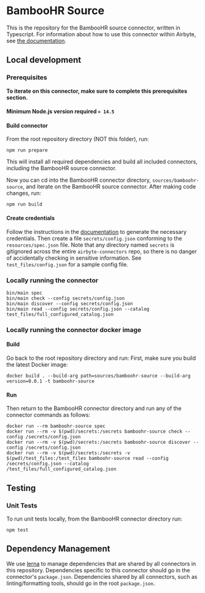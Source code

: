 # BambooHR Source

This is the repository for the BambooHR source connector, written in Typescript.
For information about how to use this connector within Airbyte, see [the
documentation](https://docs.airbyte.io/integrations/sources/bamboohr).

## Local development

### Prerequisites

**To iterate on this connector, make sure to complete this prerequisites
section.**

#### Minimum Node.js version required `= 14.5`

#### Build connector

From the root repository directory (NOT this folder), run:

```
npm run prepare
```

This will install all required dependencies and build all included connectors,
including the BambooHR source connector.

Now you can cd into the BambooHR connector directory, `sources/bamboohr-source`,
and iterate on the BambooHR source connector. After making code changes, run:

```
npm run build
```

#### Create credentials

Follow the instructions in the
[documentation](https://docs.airbyte.io/integrations/sources/bamboohr) to
generate the necessary credentials. Then create a file `secrets/config.json`
conforming to the `resources/spec.json` file. Note that any directory named
`secrets` is gitignored across the entire `airbyte-connectors` repo, so there is
no danger of accidentally checking in sensitive information. See
`test_files/config.json` for a sample config file.

### Locally running the connector

```
bin/main spec
bin/main check --config secrets/config.json
bin/main discover --config secrets/config.json
bin/main read --config secrets/config.json --catalog test_files/full_configured_catalog.json
```

### Locally running the connector docker image

#### Build

Go back to the root repository directory and run:
First, make sure you build the latest Docker image:

```
docker build . --build-arg path=sources/bamboohr-source --build-arg version=0.0.1 -t bamboohr-source
```

#### Run

Then return to the BambooHR connector directory and run any of the connector
commands as follows:

```
docker run --rm bamboohr-source spec
docker run --rm -v $(pwd)/secrets:/secrets bamboohr-source check --config /secrets/config.json
docker run --rm -v $(pwd)/secrets:/secrets bamboohr-source discover --config /secrets/config.json
docker run --rm -v $(pwd)/secrets:/secrets -v $(pwd)/test_files:/test_files bamboohr-source read --config /secrets/config.json --catalog /test_files/full_configured_catalog.json
```

## Testing

### Unit Tests

To run unit tests locally, from the BambooHR connector directory run:

```
npm test
```


## Dependency Management

We use [lerna](https://lerna.js.org/) to manage dependencies that are shared by
all connectors in this repository. Dependencies specific to this connector
should go in the connector's `package.json`. Dependencies shared by all
connectors, such as linting/formatting tools, should go in the root
`package.json`.
